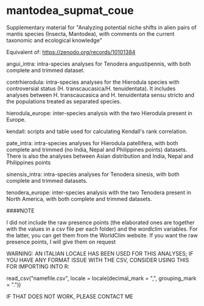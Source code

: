 # mantodea_supmat_coue
Supplementary material for "Analyzing potential niche shifts in alien pairs of mantis species (Insecta, Mantodea), with comments on the current taxonomic and ecological knowledge"

Equivalent of:
https://zenodo.org/records/10101384

angui_intra: intra-species analyses for Tenodera angustipennis, with both complete and trimmed dataset.

contrhierodula: intra-species analyses for the Hierodula species with controversial status (H. transcaucasica/H. tenuidentata). It includes analyses between H. transcaucasica and H. tenuidentata sensu stricto and the populations treated as separated species.

hierodula_europe: inter-species analysis with the two Hierodula present in Europe.

kendall: scripts and table used for calculating Kendall's rank correlation.

pate_intra: intra-species analyses for Hierodula patellifera, with both complete and trimmed (no India, Nepal and Philippines points) datasets. There is also the analyses between Asian distribution and India, Nepal and Philippines points

sinensis_intra: intra-species analyses for Tenodera sinesis, with both complete and trimmed datasets.

tenodera_europe: inter-species analysis with the two Tenodera present in North America, with both complete and trimmed datasets.

####NOTE

I did not include the raw presence points (the elaborated ones are together with the values in a csv file per each folder) and the wordlclim variables. For the latter, you can get them from the WorldClim website. If you want the raw presence points, I will give them on request

WARNING: AN ITALIAN LOCALE HAS BEEN USED FOR THIS ANALYSES; IF YOU HAVE ANY FORMAT ISSUE WITH THE CSV, CONSIDER USING THIS FOR IMPORTING INTO R:

read_csv("namefile.csv", locale = locale(decimal_mark = ",", grouping_mark = "."))

 

IF THAT DOES NOT WORK, PLEASE CONTACT ME
